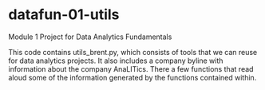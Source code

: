 # datafun-01-utils
Module 1 Project for Data Analytics Fundamentals

This code contains utils_brent.py, which consists of tools that we can reuse for data analytics projects.
It also includes a company byline with information about the company AnaLITics.
There a few functions that read aloud some of the information generated by the functions contained within.